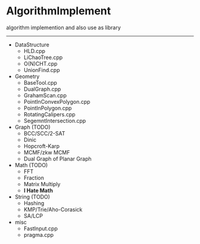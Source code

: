 # AlgorithmImplement
algorithm implemention and also use as library

---

* DataStructure
    * HLD.cpp
    * LiChaoTree.cpp
    * O(N)CHT.cpp
    * UnionFind.cpp
* Geometry
    * BaseTool.cpp
    * DualGraph.cpp
    * GrahamScan.cpp
    * PointInConvexPolygon.cpp
    * PointInPolygon.cpp
    * RotatingCalipers.cpp
    * SegemntIntersection.cpp
* Graph (TODO)
    * BCC/SCC/2-SAT
    * Dinic
    * Hopcroft-Karp
    * MCMF/zkw MCMF
    * Dual Graph of Planar Graph
* Math (TODO)
    * FFT
    * Fraction
    * Matrix Multiply
    * **I Hate Math**
* String (TODO)
    * Hashing
    * KMP/Trie/Aho-Corasick
    * SA/LCP
* misc
	* FastInput.cpp
	* pragma.cpp
